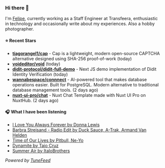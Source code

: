 ### Hi there 👋

I'm [Felipe](https://felipevm.com), currently working as a Staff Engineer at Transfeera, enthusiastic in technology and occasionally write about my experiences. Also a hobby photographer.

#### ⭐ Recent Stars
- **[tiagorangel1/cap](https://github.com/tiagorangel1/cap)** - Cap is a lightweight, modern open-source CAPTCHA alternative designed using SHA-256 proof-of-work (today)
- **[voideditor/void](https://github.com/voideditor/void)** (today)
- **[didit-protocol/didit-full-demo](https://github.com/didit-protocol/didit-full-demo)** - Next JS demo implementation of Didit Identity Verification (today)
- **[wannabespace/connnect](https://github.com/wannabespace/connnect)** - AI-powered tool that makes database operations easier. Built for PostgreSQL. Modern alternative to traditional database management tools. (2 days ago)
- **[nuxt-ui-pro/chat](https://github.com/nuxt-ui-pro/chat)** - Nuxt Chat Template made with Nuxt UI Pro on NuxtHub. (2 days ago)

#### 🎧 What I have been listening
- [I Love You Always Forever by Donna Lewis](https://open.spotify.com/track/1PEqh7awkpuepLBSq8ZwqD)
- [Barbra Streisand - Radio Edit by Duck Sauce, A-Trak, Armand Van Helden](https://open.spotify.com/track/782lNGn2rEHVn8JomdtRA7)
- [Time of Our Lives by Pitbull, Ne-Yo](https://open.spotify.com/track/2bJvI42r8EF3wxjOuDav4r)
- [Dynamite by Taio Cruz](https://open.spotify.com/track/2CEgGE6aESpnmtfiZwYlbV)
- [Summer Air by ItaloBrothers](https://open.spotify.com/track/3MIwc5XzD2VX8ZJAIyURKI)

_Powered by [TuneFeed](https://tunefeed.app?ref=github.com)_
